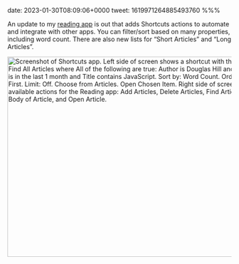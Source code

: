 date: 2023-01-30T08:09:06+0000
tweet: 1619971264885493760
%%%

An update to my [reading app](https://douglashill.co/reading-app/) is out that adds Shortcuts actions to automate and integrate with other apps. You can filter/sort based on many properties, including word count. There are also new lists for “Short Articles” and “Long Articles”.

<img src="d53a2e1c60.png" width="600" height="450" alt="Screenshot of Shortcuts app. Left side of screen shows a shortcut with these actions: Find All Articles where All of the following are true: Author is Douglas Hill and Date Saved is in the last 1 month and Title contains JavaScript. Sort by: Word Count. Order: Biggest First. Limit: Off. Choose from Articles. Open Chosen Item. Right side of screen shows all available actions for the Reading app: Add Articles, Delete Articles, Find Articles, Get Body of Article, and Open Article.">

